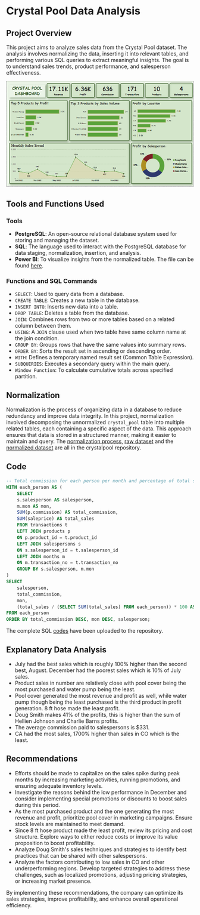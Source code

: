 # Crystal Pool Data Analysis

## Project Overview
This project aims to analyze sales data from the Crystal Pool dataset. The analysis involves normalizing the data, inserting it into relevant tables, and performing various SQL queries to extract meaningful insights. The goal is to understand sales trends, product performance, and salesperson effectiveness.

![crystal pool dashboard](https://github.com/zinnydigits/sql-queries-and-model-designs/blob/main/crystalpool/crystalpool-db.PNG)

## Tools and Functions Used
### Tools
- **PostgreSQL**: An open-source relational database system used for storing and managing the dataset.
- **SQL**: The language used to interact with the PostgreSQL database for data staging, normalization, insertion, and analysis.
- **Power BI**: To visualize insights from the normalized table. The file can be found [here](https://github.com/zinnydigits/sql-queries-and-model-designs/blob/main/crystalpool/crystalpool.pbix).

### Functions and SQL Commands
- `SELECT`: Used to query data from a database.
- `CREATE TABLE`: Creates a new table in the database.
- `INSERT INTO`: Inserts new data into a table.
- `DROP TABLE`: Deletes a table from the database.
- `JOIN`: Combines rows from two or more tables based on a related column between them.
- `USING`: A `JOIN` clause used when two table have same column name at the join condition.
- `GROUP BY`: Groups rows that have the same values into summary rows.
- `ORDER BY`: Sorts the result set in ascending or descending order.
- `WITH`: Defines a temporary named result set (Common Table Expression).
- `SUBQUERIES`: Executes a secondary query within the main query.
- `Window Function`: To calculate cumulative totals across specified partition.

## Normalization
Normalization is the process of organizing data in a database to reduce redundancy and improve data integrity. In this project, normalization involved decomposing the unnormalized `crystal_pool` table into multiple related tables, each containing a specific aspect of the data. This approach ensures that data is stored in a structured manner, making it easier to maintain and query. The [normalization process](https://github.com/zinnydigits/sql-queries-and-model-designs/blob/main/crystalpool/code.md), [raw dataset](https://github.com/zinnydigits/sql-queries-and-model-designs/blob/main/crystalpool/crystals.csv) and the [normalized dataset](https://github.com/zinnydigits/sql-queries-and-model-designs/blob/main/crystalpool/normalized.xlsx) are all in the crystalpool repository.

## Code
``` sql
-- Total commission for each person per month and percentage of total sales that commission represents
WITH each_person AS (
    SELECT 
    s.salesperson AS salesperson,
    m.mon AS mon,
    SUM(p.commission) AS total_commission,
    SUM(saleprice) AS total_sales
    FROM transactions t
    LEFT JOIN products p
    ON p.product_id = t.product_id
    LEFT JOIN salespersons s
    ON s.salesperson_id = t.salesperson_id
    LEFT JOIN months m
    ON m.transaction_no = t.transaction_no
    GROUP BY s.salesperson, m.mon
)
SELECT 
    salesperson, 
    total_commission,
    mon,
    (total_sales / (SELECT SUM(total_sales) FROM each_person)) * 100 AS sales_percentage
FROM each_person
ORDER BY total_commission DESC, mon DESC, salesperson;
```
The complete SQL [codes](https://github.com/zinnydigits/sql-queries-and-model-designs/blob/main/crystalpool/code.md) have been uploaded to the repository.

## Explanatory Data Analysis
- July had the best sales which is roughly 100% higher than the second best, August. December had the poorest sales which is 10% of July sales.
- Product sales in number are relatively close with pool cover being the most purchased and water pump being the least.
- Pool cover generated the most revenue and profit as well, while water pump though being the least purchased is the third product in profit generation. 8 ft hose made the least profit.
- Doug Smith makes 41% of the profits, this is higher than the sum of Hellien Johnson and Charlie Barns profits.
- The average commission paid to salespersons is $331.
- CA had the most sales, 1700% higher than sales in CO which is the least.


## Recommendations
- Efforts should be made to capitalize on the sales spike during peak months by increasing marketing activities, running promotions, and ensuring adequate inventory levels.
- Investigate the reasons behind the low performance in December and consider implementing special promotions or discounts to boost sales during this period.
- As the most purchased product and the one generating the most revenue and profit, prioritize pool cover in marketing campaigns. Ensure stock levels are maintained to meet demand.
- Since 8 ft hose product made the least profit, review its pricing and cost structure. Explore ways to either reduce costs or improve its value proposition to boost profitability.
- Analyze Doug Smith's sales techniques and strategies to identify best practices that can be shared with other salespersons.
- Analyze the factors contributing to low sales in CO and other underperforming regions. Develop targeted strategies to address these challenges, such as localized promotions, adjusting pricing strategies, or increasing market presence.

By implementing these recommendations, the company can optimize its sales strategies, improve profitability, and enhance overall operational efficiency.
